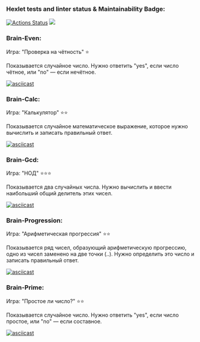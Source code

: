 ### Hexlet tests and linter status & Maintainability Badge:
[![Actions Status](https://github.com/OwlBob/backend-project-44/workflows/hexlet-check/badge.svg)](https://github.com/OwlBob/backend-project-44/actions)        <a href="https://codeclimate.com/github/OwlBob/backend-project-44/maintainability"><img src="https://api.codeclimate.com/v1/badges/9b754b311b38aeedb46c/maintainability" /></a>
### Brain-Even:
Игра: "Проверка на чётность" ⭐ 

Показывается случайное число. Нужно ответить "yes", если число чётное, или "no" — если нечётное.

[![asciicast](https://asciinema.org/a/h26tEkWfHQsYd5e4On7kGz1py.svg)](https://asciinema.org/a/h26tEkWfHQsYd5e4On7kGz1py)

### Brain-Calc:
Игра: "Калькулятор" ⭐⭐

Показывается случайное математическое выражение, которое нужно вычислить и записать правильный ответ.

[![asciicast](https://asciinema.org/a/TysWWeI2s8qGrimTotmE6KI12.svg)](https://asciinema.org/a/TysWWeI2s8qGrimTotmE6KI12)

### Brain-Gcd:
Игра: "НОД" ⭐⭐⭐

Показывается два случайных числа. Нужно вычислить и ввести наибольший общий делитель этих чисел.

[![asciicast](https://asciinema.org/a/MGRdgSeWjQb0RB7FjHh3L6Y4t.svg)](https://asciinema.org/a/MGRdgSeWjQb0RB7FjHh3L6Y4t)

### Brain-Progression:
Игра: "Арифметическая прогрессия" ⭐⭐

Показывается  ряд чисел, образующий арифметическую прогрессию, одно из чисел заменено на две точки (..). Нужно определить это число и записать правильный ответ.

[![asciicast](https://asciinema.org/a/l7mDmlFNi7K5cnop0QT1tqloy.svg)](https://asciinema.org/a/l7mDmlFNi7K5cnop0QT1tqloy)

### Brain-Prime:
Игра: "Простое ли число?" ⭐⭐

Показывается случайное число. Нужно ответить "yes", если число простое, или "no" — если составное.

[![asciicast](https://asciinema.org/a/RJxYUpk8zaCDycPqzUmGgU2l4.svg)](https://asciinema.org/a/RJxYUpk8zaCDycPqzUmGgU2l4)
